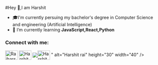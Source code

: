 #Hey 👋,I am Harshit

<!--
**Harshitr10/Harshitr10** is a ✨ _special_ ✨ repository because its `README.md` (this file) appears on your GitHub profile.

Here are some ideas to get you started:

- I’m currently working on ...
- 🌱 I’m currently learning ...
- 👯 I’m looking to collaborate on ...
- 🤔 I’m looking for help with ...
- 💬 Ask me about ...
- 📫 How to reach me: ...
- 😄 Pronouns: ...
- ⚡ Fun fact: ...
-->
- 🎓I'm currently persuing my bachelor's degree in Computer Science and engineering (Artificial Intelligence)
- 🌱 I’m currently learning **JavaScript,React,Python**

<h3 align="left">Connect with me:</h3>
<p align="left">
<a href="https://twitter.com/Raiharshit2002" target="blank"><img align="center" src="https://raw.githubusercontent.com/rahuldkjain/github-profile-readme-generator/master/src/images/icons/Social/twitter.svg" alt="Raiharshit2002" height="30" width="40" /></a>
<a href="https://linkedin.com/in/harshit-rai-b7764522b" target="blank"><img align="center" src="https://raw.githubusercontent.com/rahuldkjain/github-profile-readme-generator/master/src/images/icons/Social/linked-in-alt.svg" alt="Harshit rai" height="30" width="40" /></a>
  <a href="https://linkedin.com/in/harshit-rai-b7764522b" target="blank"><img align="center" src="<a href="https://linkedin.com/in/harshit-rai-b7764522b" target="blank"><img align="center" src="https://raw.githubusercontent.com/rahuldkjain/github-profile-readme-generator/master/src/images/icons/Social/linked-in-alt.svg" alt="Harshit rai" height="30" width="40" /></a>
" alt="Harshit rai" height="30" width="40" /></a>


</p>
